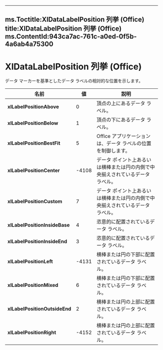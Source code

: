 

---
ms.Toctitle:XlDataLabelPosition 列挙 (Office)
title:XlDataLabelPosition 列挙 (Office)
ms.ContentId:943ca7ac-761c-a0ed-0f5b-4a6ab4a75300
---
# XlDataLabelPosition 列挙 (Office)




データ マーカーを基準としたデータ ラベルの相対的な位置を示します。

|**名前**|**値**|**説明**|
|---|---|---|
|**xlLabelPositionAbove**|0|頂点の上にあるデータ ラベル。|
|**xlLabelPositionBelow**|1|頂点の下にあるデータ ラベル。|
|**xlLabelPositionBestFit**|5|Office アプリケーションは、データ ラベルの位置を制御します。|
|**xlLabelPositionCenter**|-4108|データ ポイント上あるいは横棒または円の内側で中央揃えされているデータ ラベル。|
|**xlLabelPositionCustom**|7|データ ポイント上あるいは横棒または円の内側で中央揃えされているデータ ラベル。|
|**xlLabelPositionInsideBase**|4|恣意的に配置されているデータ ラベル。|
|**xlLabelPositionInsideEnd**|3|恣意的に配置されているデータ ラベル。|
|**xlLabelPositionLeft**|-4131|横棒または円の下部に配置されているデータ ラベル。|
|**xlLabelPositionMixed**|6|横棒または円の下部に配置されているデータ ラベル。|
|**xlLabelPositionOutsideEnd**|2|横棒または円の上部に配置されているデータ ラベル。|
|**xlLabelPositionRight**|-4152|横棒または円の上部に配置されているデータ ラベル。|




